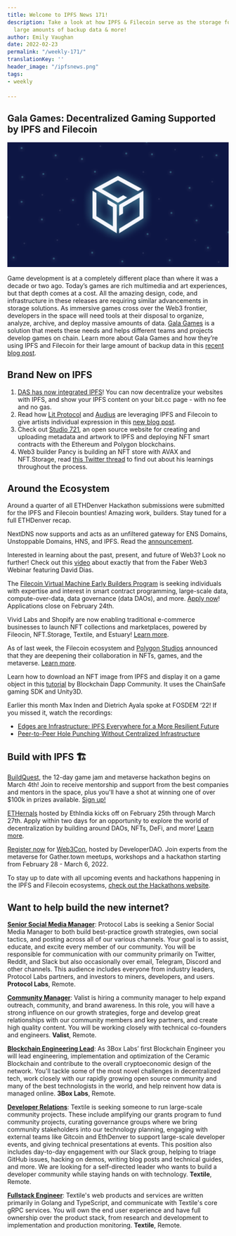 ```yaml
---
title: Welcome to IPFS News 171!
description: Take a look at how IPFS & Filecoin serve as the storage for Gala Games’
  large amounts of backup data & more!
author: Emily Vaughan
date: 2022-02-23
permalink: "/weekly-171/"
translationKey: ''
header_image: "/ipfsnews.png"
tags:
- weekly

---
```

## **Gala Games: Decentralized Gaming Supported by IPFS and Filecoin**

![](../assets/ipfs-feb-16.png)

Game development is at a completely different place than where it was a decade or two ago. Today’s games are rich multimedia and art experiences, but that depth comes at a cost. All the amazing design, code, and infrastructure in these releases are requiring similar advancements in storage solutions. As immersive games cross over the Web3 frontier, developers in the space will need tools at their disposal to organize, analyze, archive, and deploy massive amounts of data. [Gala Games](https://app.gala.games/about/) is a solution that meets these needs and helps different teams and projects develop games on chain. Learn more about Gala Games and how they’re using IPFS and Filecoin for their large amount of backup data in this [recent blog post](https://blog.ipfs.io/2022-02-27-gala-games-decentralized-gaming/).

## **Brand New on IPFS**

1. [DAS has now integrated IPFS](https://dasystems.medium.com/bit-now-supports-ipfs-content-12c39489cfae)! You can now decentralize your websites with IPFS, and show your IPFS content on your bit.cc page - with no fee and no gas.
2. Read how [Lit Protocol](https://litprotocol.com/) and [Audius](https://audius.co/) are leveraging IPFS and Filecoin to give artists individual expression in this [new blog post](https://blog.ipfs.io/2022-02-10-ipfs-filecoin-impact-on-music-media-culture/).
3. Check out [Studio 721](https://www.721.so/), an open source website for creating and uploading metadata and artwork to IPFS and deploying NFT smart contracts with the Ethereum and Polygon blockchains.
4. Web3 builder Pancy is building an NFT store with AVAX and NFT.Storage, read [this Twitter thread](https://twitter.com/pancychain/status/1493650754346700803) to find out about his learnings throughout the process.

## **Around the Ecosystem**

Around a quarter of all ETHDenver Hackathon submissions were submitted for the IPFS and Filecoin bounties! Amazing work, builders. Stay tuned for a full ETHDenver recap.  
  
NextDNS now supports and acts as an unfiltered gateway for ENS Domains, Unstoppable Domains, HNS, and IPFS. Read the [announcement](https://twitter.com/NextDNS/status/1491034351391305731).  
  
Interested in learning about the past, present, and future of Web3? Look no further! Check out this [video](https://www.youtube.com/watch?v=Yc1L566oEeU&t=1s) about exactly that from the Faber Web3 Webinar featuring David Dias.

  
The [Filecoin Virtual Machine Early Builders Program](https://fvm.filecoin.io/foundry) is seeking individuals with expertise and interest in smart contract programming, large-scale data, compute-over-data, data governance (data DAOs), and more. [Apply now](https://fvm.filecoin.io/foundry)! Applications close on February 24th.  
  
Vivid Labs and Shopify are now enabling traditional e-commerce businesses to launch NFT collections and marketplaces, powered by Fileocin, NFT.Storage, Textile, and Estuary! [Learn more](https://cointelegraph.com/news/the-industry-will-need-to-have-dynamic-nfts-says-vivid-labs-ceo-halsey-minor).   
  
As of last week, the Filecoin ecosystem and [Polygon Studios](https://polygonstudios.com/) announced that they are deepening their collaboration in NFTs, games, and the metaverse. [Learn more](https://filecoin.io/blog/posts/filecoin-and-polygon-studios-deepen-collaboration-in-nfts-games-and-the-metaverse/).   
  
Learn how to download an NFT image from IPFS and display it on a game object in this [tutorial](https://www.youtube.com/watch?v=-yc_n1uRb9M) by Blockchain Dapp Community. It uses the ChainSafe gaming SDK and Unity3D.  
  
Earlier this month Max Inden and Dietrich Ayala spoke at FOSDEM ‘22! If you missed it, watch the recordings:

* [Edges are Infrastructure: IPFS Everywhere for a More Resilient Future](https://fosdem.org/2022/schedule/event/ipfs/)
* [Peer-to-Peer Hole Punching Without Centralized Infrastructure](https://fosdem.org/2022/schedule/event/peer_to_peer_hole_punching_without_centralized_infrastructure/)

## **Build with IPFS 🏗**

[BuildQuest](https://buildquest.ethglobal.com/), the 12-day game jam and metaverse hackathon begins on March 4th! Join to receive mentorship and support from the best companies and mentors in the space, plus you'll have a shot at winning one of over $100k in prizes available. [Sign up!](https://buildquest.ethglobal.com/)  
  
[ETHernals](https://ethernals.devfolio.co/) hosted by EthIndia kicks off on February 25th through March 27th. Apply within two days for an opportunity to explore the world of decentralization by building around DAOs, NFTs, DeFi, and more! [Learn more](https://ethernals.devfolio.co/).

[Register now](https://emamo.com/event/web3con/tickets) for [Web3Con](https://www.web3con.dev/), hosted by DeveloperDAO. Join experts from the metaverse for Gather.town meetups, workshops and a hackathon starting from February 28 - March 6, 2022.

To stay up to date with all upcoming events and hackathons happening in the IPFS and Filecoin ecosystems, [check out the Hackathons website](https://hackathons.filecoin.io/).

## Want to help build the new internet?

[**Senior Social Media Manager**](https://boards.greenhouse.io/protocollabs/jobs/4282182004): Protocol Labs is seeking a Senior Social Media Manager to both build best-practice growth strategies, own social tactics, and posting across all of our various channels. Your goal is to assist, educate, and excite every member of our community. You will be responsible for communication with our community primarily on Twitter, Reddit, and Slack but also occasionally over email, Telegram, Discord and other channels. This audience includes everyone from industry leaders, Protocol Labs partners, and investors to miners, developers, and users. **Protocol Labs**, Remote.

[**Community Manager**](https://valist.io/roles/community-manager.pdf): Valist is hiring a community manager to help expand outreach, community, and brand awareness. In this role, you will have a strong influence on our growth strategies, forge and develop great relationships with our community members and key partners, and create high quality content. You will be working closely with technical co-founders and engineers. **Valist**, Remote.

[**Blockchain Engineering Lead**](https://jobs.lever.co/3box/bdbda170-a119-4842-84e8-e208b94f4c52): As 3Box Labs’ first Blockchain Engineer you will lead engineering, implementation and optimization of the Ceramic Blockchain and contribute to the overall cryptoeconomic design of the network. You'll tackle some of the most novel challenges in decentralized tech, work closely with our rapidly growing open source community and many of the best technologists in the world, and help reinvent how data is managed online. **3Box Labs**, Remote.

[**Developer Relations**](https://boards.greenhouse.io/textileio/jobs/4075619004): Textile is seeking someone to run large-scale community projects. These include amplifying our grants program to fund community projects, curating governance groups where we bring community stakeholders into our technology planning, engaging with external teams like Gitcoin and EthDenver to support large-scale developer events, and giving technical presentations at events. This position also includes day-to-day engagement with our Slack group, helping to triage GitHub issues, hacking on demos, writing blog posts and technical guides, and more. We are looking for a self-directed leader who wants to build a developer community while staying hands on with technology. **Textile**, Remote.

[**Fullstack Engineer**](https://boards.greenhouse.io/textileio/jobs/4017984004): Textile's web products and services are written primarily in Golang and TypeScript, and communicate with Textile's core gRPC services. You will own the end user experience and have full ownership over the product stack, from research and development to implementation and production monitoring. **Textile**, Remote.